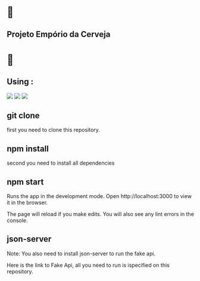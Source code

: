 # :beers:

## Projeto Empório da Cerveja 

# :beers:

## Using : 

<img src="https://img.shields.io/badge/TypeScript-007ACC?style=for-the-badge&logo=typescript&logoColor=white" />
<img src="https://img.shields.io/badge/Saas-CC6699?style=for-the-badge&logo=sass&logoColor=white" />
<img src="https://img.shields.io/badge/React-20232A?style=for-the-badge&logo=react&logoColor=61DAFB" />

## git clone
first you need to clone this repository.

## npm install
second you need to install all dependencies

## npm start
Runs the app in the development mode.
Open http://localhost:3000 to view it in the browser.

The page will reload if you make edits.
You will also see any lint errors in the console.

## json-server
Note: You also need to install json-server to run the fake api.

Here is the link to Fake Api, all you need to run is ispecified on this repository.


 
